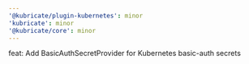 ```yaml
---
'@kubricate/plugin-kubernetes': minor
'kubricate': minor
'@kubricate/core': minor
---
```


feat: Add BasicAuthSecretProvider for Kubernetes basic-auth secrets
